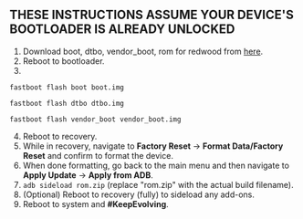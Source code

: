## THESE INSTRUCTIONS ASSUME YOUR DEVICE'S BOOTLOADER IS ALREADY UNLOCKED

1. Download boot, dtbo, vendor_boot, rom for redwood from [here](https://sourceforge.net/projects/evolution-x/files/redwood/14/).
2. Reboot to bootloader.
3.
```fastboot flash boot boot.img```

```fastboot flash dtbo dtbo.img```

```fastboot flash vendor_boot vendor_boot.img```

4. Reboot to recovery.
5. While in recovery, navigate to **Factory Reset** → **Format Data/Factory Reset** and confirm to format the device.
6. When done formatting, go back to the main menu and then navigate to **Apply Update** → **Apply from ADB**.
7. `adb sideload rom.zip` (replace "rom.zip" with the actual build filename).
8. (Optional) Reboot to recovery (fully) to sideload any add-ons.
9. Reboot to system and **#KeepEvolving**.
